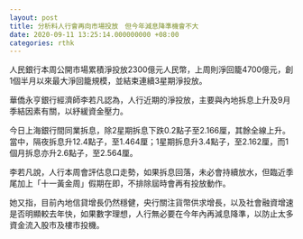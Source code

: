 ```yaml
---
layout: post
title: 分析料人行會再向市場投放　但今年減息降準機會不大
date: 2020-09-11 13:25:14.000000000 +08:00
categories: rthk
---
```


人民銀行本周公開市場累積淨投放2300億元人民幣，上周則淨回籠4700億元，創1個半月以來最大淨回籠規模，並結束連續3星期淨投放。 

華僑永亨銀行經濟師李若凡認為，人行近期的淨投放，主要與內地拆息上升及9月季結因素有關，以紓緩資金壓力。

今日上海銀行間同業拆息，除2星期拆息下跌0.2點子至2.166厘，其餘全線上升。當中，隔夜拆息升12.4點子，至1.464厘；1星期拆息升3.4點子，至2.162厘，而1個月拆息亦升2.6點子，至2.564厘。

李若凡說，人行本周會評估息口走勢，如果拆息回落，未必會持續放水，但臨近季尾加上「十一黃金周」假期在即，不排除屆時會再有投放動作。

她又指，目前內地信貸增長仍然穩健，央行關注貨幣供求增長，以及社會融資增速是否明顯較去年快，如果數字理想，人行無必要在今年內再減息降準，以防止太多資金流入股市及樓市投機。
